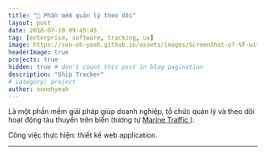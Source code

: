 ```yaml
---
title: "🚶 Phần mềm quản lý theo dõi"
layout: post
date: 2018-07-10 09:45:45
tag: [enterprise, software, tracking, ux]
image: https://son-oh-yeah.github.io/assets/images/ScreenShot-of-VF-with-45k-vessels.jpg
headerImage: true
projects: true
hidden: true # don't count this post in blog pagination
description: "Ship Tracker"
# category: project
author: sonohyeah
---
```


<p>Là một phần mềm giải pháp giúp doanh nghiệp, tổ chức quản lý và theo dõi hoạt động tàu thuyền trên biển (tương tự <a href="https://www.marinetraffic.com/"> Marine Traffic </a>).</p> 

<p>Công việc thực hiện: thiết kế web application.</p>

---


